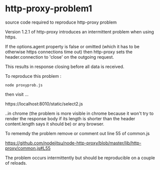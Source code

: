 http-proxy-problem1
===================

source code required to reproduce http-proxy problem 

Version 1.2.1 of http-proxy introduces an intermittent problem when using https.

If the options.agent property is false or omitted (which it has to be otherwise https connections time out) then http-proxy sets the 
header.connection to 'close' on the outgoing request. 

This results in response  closing before all data is received.

To reproduce this problem :

    node proxyprob.js
    
then visit ...

https://localhost:8010/static/select2.js 

..in chrome (the problem is more visible in chrome because it won't try to render the response body if its
length is shorter than the header content.length says it should be) or any browser.

To rememdy the problem remove or comment out line 55 of common.js

https://github.com/nodejitsu/node-http-proxy/blob/master/lib/http-proxy/common.js#L55

The problem occurs intermittently but should be reproducible on a couple of reloads.
